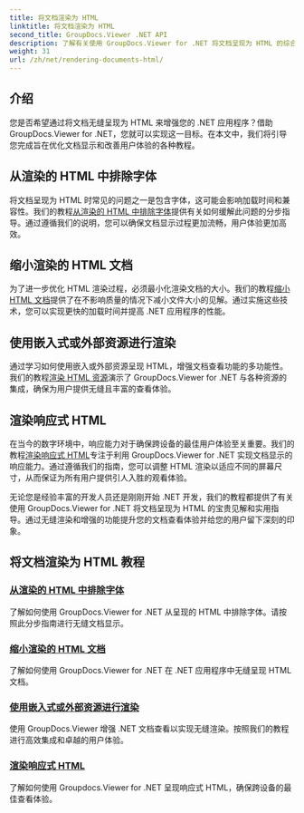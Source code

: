 ```yaml
---
title: 将文档渲染为 HTML
linktitle: 将文档渲染为 HTML
second_title: GroupDocs.Viewer .NET API
description: 了解有关使用 GroupDocs.Viewer for .NET 将文档呈现为 HTML 的综合教程。学习文档显示和增强用户体验的技术。
weight: 31
url: /zh/net/rendering-documents-html/
---
```


## 介绍

您是否希望通过将文档无缝呈现为 HTML 来增强您的 .NET 应用程序？借助 GroupDocs.Viewer for .NET，您就可以实现这一目标。在本文中，我们将引导您完成旨在优化文档显示和改善用户体验的各种教程。

## 从渲染的 HTML 中排除字体
将文档呈现为 HTML 时常见的问题之一是包含字体，这可能会影响加载时间和兼容性。我们的教程[从渲染的 HTML 中排除字体](./exclude-fonts-html/)提供有关如何缓解此问题的分步指导。通过遵循我们的说明，您可以确保文档显示过程更加流畅，用户体验更加高效。 

## 缩小渲染的 HTML 文档
为了进一步优化 HTML 渲染过程，必须最小化渲染文档的大小。我们的教程[缩小 HTML 文档](./minify-html/)提供了在不影响质量的情况下减小文件大小的见解。通过实施这些技术，您可以实现更快的加载时间并提高 .NET 应用程序的性能。

## 使用嵌入式或外部资源进行渲染
通过学习如何使用嵌入或外部资源呈现 HTML，增强文档查看功能的多功能性。我们的教程[渲染 HTML 资源](./render-html-resources/)演示了 GroupDocs.Viewer for .NET 与各种资源的集成，确保为用户提供无缝且丰富的查看体验。

## 渲染响应式 HTML
在当今的数字环境中，响应能力对于确保跨设备的最佳用户体验至关重要。我们的教程[渲染响应式 HTML](./render-responsive-html/)专注于利用 GroupDocs.Viewer for .NET 实现文档显示的响应能力。通过遵循我们的指南，您可以调整 HTML 渲染以适应不同的屏幕尺寸，从而保证为所有用户提供引人入胜的观看体验。

无论您是经验丰富的开发人员还是刚刚开始 .NET 开发，我们的教程都提供了有关使用 GroupDocs.Viewer for .NET 将文档呈现为 HTML 的宝贵见解和实用指导。通过无缝渲染和增强的功能提升您的文档查看体验并给您的用户留下深刻的印象。

## 将文档渲染为 HTML 教程
### [从渲染的 HTML 中排除字体](./exclude-fonts-html/)
了解如何使用 GroupDocs.Viewer for .NET 从呈现的 HTML 中排除字体。请按照此分步指南进行无缝文档显示。
### [缩小渲染的 HTML 文档](./minify-html/)
了解如何使用 GroupDocs.Viewer for .NET 在 .NET 应用程序中无缝呈现 HTML 文档。
### [使用嵌入式或外部资源进行渲染](./render-html-resources/)
使用 GroupDocs.Viewer 增强 .NET 文档查看以实现无缝渲染。按照我们的教程进行高效集成和卓越的用户体验。
### [渲染响应式 HTML](./render-responsive-html/)
了解如何使用 Groupdocs.Viewer for .NET 呈现响应式 HTML，确保跨设备的最佳查看体验。